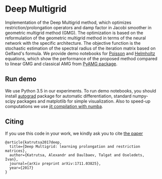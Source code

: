 # Deep Multigrid

Implementation of the Deep Multigrid method, which optimizes restriction/prolongation operators and 
damp factor in Jacobi smoother in geometric multigrid method (GMG). 
The optimization is based on the reformulation of the geometric multigrid method in terms of the neural network with 
the specific architecture.
The objective function is the stochastic estimation of the spectral radius of the iteration matrix based on Gelfand's formula.
We provide demo notebooks for [Poisson](./poisson_test.ipynb) and [Helmholtz](./helmholtz_test.ipynb) equations, 
which show the performance of the proposed method compared to linear GMG and classical AMG 
from [PyAMG package](https://github.com/pyamg/pyamg).

## Run demo 

We use Python 3.5 in our experiments.
To run demo notebooks, you should install [autograd](https://github.com/HIPS/autograd) package for
automatic differentiation, standard numpy-scipy packages and matplotlib for simple visualization.
Also to speed-up computations we use [jit compilation with numba](https://numba.pydata.org/).

## Citing
If you use this code in your work, we kindly ask you to cite [the paper](https://arxiv.org/pdf/1711.03825.pdf)

```
@article{katrutsa2017deep,
  title={Deep Multigrid: learning prolongation and restriction matrices},
  author={Katrutsa, Alexandr and Daulbaev, Talgat and Oseledets, Ivan},
  journal={arXiv preprint arXiv:1711.03825},
  year={2017}
}
```

